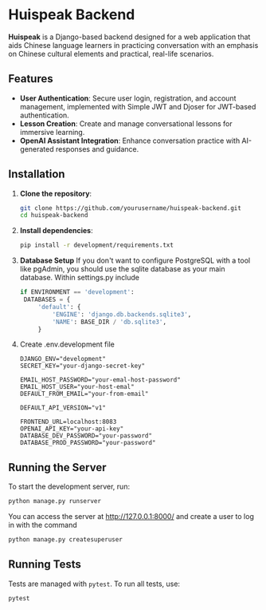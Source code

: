 # Huispeak Backend

**Huispeak** is a Django-based backend designed for a web application that aids Chinese language learners in practicing conversation with an emphasis on Chinese cultural elements and practical, real-life scenarios.

## Features

- **User Authentication**: Secure user login, registration, and account management, implemented with Simple JWT and Djoser for JWT-based authentication.
- **Lesson Creation**: Create and manage conversational lessons for immersive learning.
- **OpenAI Assistant Integration**: Enhance conversation practice with AI-generated responses and guidance.

## Installation

1. **Clone the repository**:

   ```bash
   git clone https://github.com/yourusername/huispeak-backend.git
   cd huispeak-backend
   ```

2. **Install dependencies**:
   ```bash
   pip install -r development/requirements.txt
   ```
3. **Database Setup**
   If you don't want to configure PostgreSQL with a tool like pgAdmin, you should use the sqlite database as your main database. Within settings.py include
   ```python
   if ENVIRONMENT == 'development':
    DATABASES = {
        'default': {
            'ENGINE': 'django.db.backends.sqlite3',
            'NAME': BASE_DIR / 'db.sqlite3',
        }
   ```

4. Create .env.development file
   ```
   DJANGO_ENV="development"
   SECRET_KEY="your-django-secret-key"

   EMAIL_HOST_PASSWORD="your-emal-host-password"
   EMAIL_HOST_USER="your-host-emal"
   DEFAULT_FROM_EMAIL="your-from-email"
   
   DEFAULT_API_VERSION="v1"
   
   FRONTEND_URL=localhost:8083
   OPENAI_API_KEY="your-api-key"
   DATABASE_DEV_PASSWORD="your-password"
   DATABASE_PROD_PASSWORD="your-password"
   ```

## Running the Server

To start the development server, run:

```bash
python manage.py runserver
```
You can access the server at http://127.0.0.1:8000/ and create a user to log in with the command
```bash
python manage.py createsuperuser
```

## Running Tests

Tests are managed with `pytest`. To run all tests, use:

```bash
pytest
```
